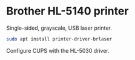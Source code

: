 # Brother HL-5140 printer

Single-sided, grayscale, USB laser printer.

```sh
sudo apt install printer-driver-brlaser
```

Configure CUPS with the HL-5030 driver.

